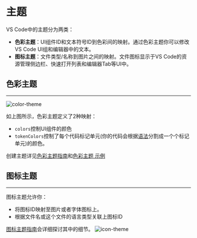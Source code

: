 # 主题

VS Code中的主题分为两类：
- **色彩主题**：UI组件ID和文本符号ID到色彩间的映射。通过色彩主题你可以修改VS Code UI组和编辑器中的文本。
- **图标主题**：文件类型/名称到图片之间的映射。文件图标显示于VS Code的资源管理侧边栏、快速打开列表和编辑器Tab等UI中。

## 色彩主题
---

![color-theme](https://raw.githubusercontent.com/Microsoft/vscode-docs/master/api/extension-capabilities/images/theming/color-theme.png)

如上图所示，色彩主题定义了2种映射：
- `colors`控制UI组件的颜色
- `tokenColors`控制了每个代码标记单元(你的代码会根据[语法]()分割成一个个标记单元)的颜色。

创建主题详见[色彩主题指南]()和[色彩主题 示例]()

## 图标主题
---
图标主题允许你：
- 将图标ID映射至图片或者字体图标上。
- 根据文件名或这个文件的语言类型关联上图标ID

[图标主题指南]()会详细探讨其中的细节。
![icon-theme](https://raw.githubusercontent.com/Microsoft/vscode-docs/master/api/extension-capabilities/images/theming/icon-theme.png)